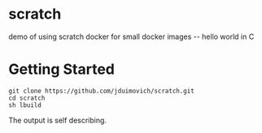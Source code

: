 # scratch
demo of using scratch docker for small docker images -- hello world in C


# Getting Started 

```
git clone https://github.com/jduimovich/scratch.git
cd scratch
sh lbuild
```

The output is self describing. 

